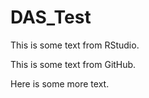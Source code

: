 # DAS_Test

This is some text from RStudio. 

This is some text from GitHub.

Here is some more text.
